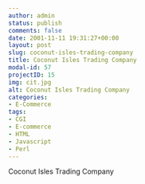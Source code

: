 ```yaml
---
author: admin
status: publish
comments: false
date: 2001-11-11 19:31:27+00:00
layout: post
slug: coconut-isles-trading-company
title: Coconut Isles Trading Company
modal-id: 57
projectID: 15
img: cit.jpg
alt: Coconut Isles Trading Company
categories:
- E-Commerce
tags:
- CGI
- E-commerce
- HTML
- Javascript
- Perl
---
```

Coconut Isles Trading Company
